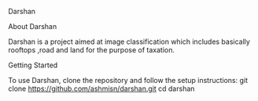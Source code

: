 Darshan

About Darshan

Darshan is a project aimed at image classification which  includes  basically rooftops ,road and land  for the purpose of taxation. 

Getting Started

To use Darshan, clone the repository and follow the setup instructions:
git clone https://github.com/ashmisn/darshan.git
cd darshan

